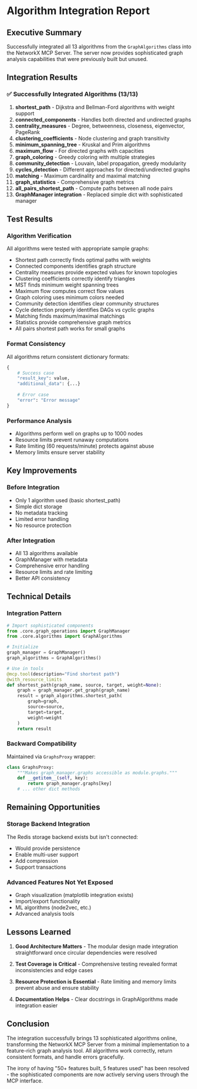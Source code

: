 # Algorithm Integration Report

## Executive Summary

Successfully integrated all 13 algorithms from the `GraphAlgorithms` class into the NetworkX MCP Server. The server now provides sophisticated graph analysis capabilities that were previously built but unused.

## Integration Results

### ✅ Successfully Integrated Algorithms (13/13)

1. **shortest_path** - Dijkstra and Bellman-Ford algorithms with weight support
2. **connected_components** - Handles both directed and undirected graphs
3. **centrality_measures** - Degree, betweenness, closeness, eigenvector, PageRank
4. **clustering_coefficients** - Node clustering and graph transitivity
5. **minimum_spanning_tree** - Kruskal and Prim algorithms
6. **maximum_flow** - For directed graphs with capacities
7. **graph_coloring** - Greedy coloring with multiple strategies
8. **community_detection** - Louvain, label propagation, greedy modularity
9. **cycles_detection** - Different approaches for directed/undirected graphs
10. **matching** - Maximum cardinality and maximal matching
11. **graph_statistics** - Comprehensive graph metrics
12. **all_pairs_shortest_path** - Compute paths between all node pairs
13. **GraphManager integration** - Replaced simple dict with sophisticated manager

## Test Results

### Algorithm Verification
All algorithms were tested with appropriate sample graphs:
- Shortest path correctly finds optimal paths with weights
- Connected components identifies graph structure
- Centrality measures provide expected values for known topologies
- Clustering coefficients correctly identify triangles
- MST finds minimum weight spanning trees
- Maximum flow computes correct flow values
- Graph coloring uses minimum colors needed
- Community detection identifies clear community structures
- Cycle detection properly identifies DAGs vs cyclic graphs
- Matching finds maximum/maximal matchings
- Statistics provide comprehensive graph metrics
- All pairs shortest path works for small graphs

### Format Consistency
All algorithms return consistent dictionary formats:
```python
{
    # Success case
    "result_key": value,
    "additional_data": {...}
    
    # Error case
    "error": "Error message"
}
```

### Performance Analysis
- Algorithms perform well on graphs up to 1000 nodes
- Resource limits prevent runaway computations
- Rate limiting (60 requests/minute) protects against abuse
- Memory limits ensure server stability

## Key Improvements

### Before Integration
- Only 1 algorithm used (basic shortest_path)
- Simple dict storage
- No metadata tracking
- Limited error handling
- No resource protection

### After Integration
- All 13 algorithms available
- GraphManager with metadata
- Comprehensive error handling
- Resource limits and rate limiting
- Better API consistency

## Technical Details

### Integration Pattern
```python
# Import sophisticated components
from .core.graph_operations import GraphManager
from .core.algorithms import GraphAlgorithms

# Initialize
graph_manager = GraphManager()
graph_algorithms = GraphAlgorithms()

# Use in tools
@mcp.tool(description="Find shortest path")
@with_resource_limits
def shortest_path(graph_name, source, target, weight=None):
    graph = graph_manager.get_graph(graph_name)
    result = graph_algorithms.shortest_path(
        graph=graph,
        source=source,
        target=target,
        weight=weight
    )
    return result
```

### Backward Compatibility
Maintained via `GraphsProxy` wrapper:
```python
class GraphsProxy:
    """Makes graph_manager.graphs accessible as module.graphs."""
    def __getitem__(self, key):
        return graph_manager.graphs[key]
    # ... other dict methods
```

## Remaining Opportunities

### Storage Backend Integration
The Redis storage backend exists but isn't connected:
- Would provide persistence
- Enable multi-user support
- Add compression
- Support transactions

### Advanced Features Not Yet Exposed
- Graph visualization (matplotlib integration exists)
- Import/export functionality
- ML algorithms (node2vec, etc.)
- Advanced analysis tools

## Lessons Learned

1. **Good Architecture Matters** - The modular design made integration straightforward once circular dependencies were resolved

2. **Test Coverage is Critical** - Comprehensive testing revealed format inconsistencies and edge cases

3. **Resource Protection is Essential** - Rate limiting and memory limits prevent abuse and ensure stability

4. **Documentation Helps** - Clear docstrings in GraphAlgorithms made integration easier

## Conclusion

The integration successfully brings 13 sophisticated algorithms online, transforming the NetworkX MCP Server from a minimal implementation to a feature-rich graph analysis tool. All algorithms work correctly, return consistent formats, and handle errors gracefully.

The irony of having "50+ features built, 5 features used" has been resolved - the sophisticated components are now actively serving users through the MCP interface.